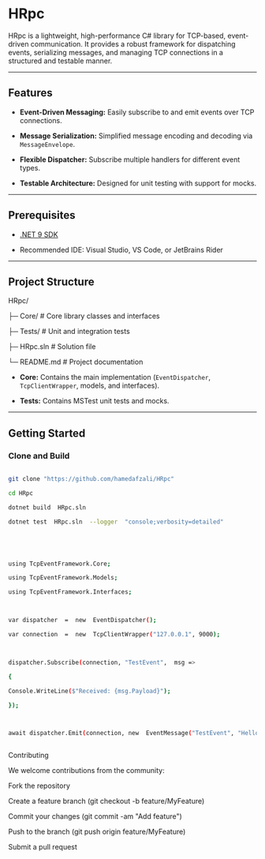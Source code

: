 # HRpc

HRpc is a lightweight, high-performance C# library for TCP-based, event-driven communication. It provides a robust framework for dispatching events, serializing messages, and managing TCP connections in a structured and testable manner.

---

## Features

- **Event-Driven Messaging:** Easily subscribe to and emit events over TCP connections.

- **Message Serialization:** Simplified message encoding and decoding via `MessageEnvelope`.

- **Flexible Dispatcher:** Subscribe multiple handlers for different event types.

- **Testable Architecture:** Designed for unit testing with support for mocks.

---

## Prerequisites

- [.NET 9 SDK](https://dotnet.microsoft.com/download/dotnet/9.0)

- Recommended IDE: Visual Studio, VS Code, or JetBrains Rider

---

## Project Structure

HRpc/

├─ Core/ # Core library classes and interfaces

├─ Tests/ # Unit and integration tests

├─ HRpc.sln # Solution file

└─ README.md # Project documentation

- **Core:** Contains the main implementation (`EventDispatcher`, `TcpClientWrapper`, models, and interfaces).

- **Tests:** Contains MSTest unit tests and mocks.

---

## Getting Started

### Clone and Build

```bash

git clone "https://github.com/hamedafzali/HRpc"

cd HRpc

dotnet build  HRpc.sln

dotnet test  HRpc.sln  --logger  "console;verbosity=detailed"





using TcpEventFramework.Core;

using TcpEventFramework.Models;

using TcpEventFramework.Interfaces;



var dispatcher  =  new  EventDispatcher();

var connection  =  new  TcpClientWrapper("127.0.0.1", 9000);



dispatcher.Subscribe(connection, "TestEvent",  msg =>

{

Console.WriteLine($"Received: {msg.Payload}");

});



await dispatcher.Emit(connection, new  EventMessage("TestEvent", "Hello World"));



```

Contributing

We welcome contributions from the community:

Fork the repository

Create a feature branch (git checkout -b feature/MyFeature)

Commit your changes (git commit -am "Add feature")

Push to the branch (git push origin feature/MyFeature)

Submit a pull request
